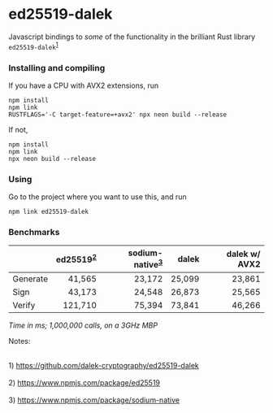 # ed25519-dalek

Javascript bindings to *some* of the functionality in the brilliant Rust library `ed25519-dalek`<sup>[1](#note1)</sup>

### Installing and compiling

If you have a CPU with AVX2 extensions, run

```
npm install
npm link
RUSTFLAGS='-C target-feature=+avx2' npx neon build --release
```

If not,

```
npm install
npm link
npx neon build --release
```

### Using

Go to the project where you want to use this, and run

```
npm link ed25519-dalek
```

### Benchmarks

||ed25519<sup>[2](#note2)</sup>|sodium-native<sup>[3](#note3)</sup>|dalek|dalek w/ AVX2|
|:--|--:|--:|--:|--:|
|Generate|41,565|23,172|25,099|23,861|
|Sign|43,173|24,548|26,873|25,565|
|Verify|121,710|75,394|73,841|46,266|
*Time in ms; 1,000,000 calls, on a 3GHz MBP*


Notes:<br>

<br><a name="note1"> 1) https://github.com/dalek-cryptography/ed25519-dalek</a><br>
<br><a name="note2"> 2) https://www.npmjs.com/package/ed25519</a><br>
<br><a name="note3"> 3) https://www.npmjs.com/package/sodium-native</a><br>
